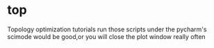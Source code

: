# top
Topology optimization tutorials
run those scripts under the pycharm's scimode would be good,or you will close the plot window really often
